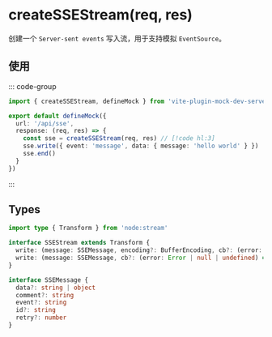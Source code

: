 # createSSEStream(req, res)

创建一个 `Server-sent events` 写入流，用于支持模拟 `EventSource`。

## 使用

::: code-group

``` ts [*.mock.ts]
import { createSSEStream, defineMock } from 'vite-plugin-mock-dev-server'

export default defineMock({
  url: '/api/sse',
  response: (req, res) => {
    const sse = createSSEStream(req, res) // [!code hl:3]
    sse.write({ event: 'message', data: { message: 'hello world' } })
    sse.end()
  }
})
```

:::

## Types

```ts
import type { Transform } from 'node:stream'

interface SSEStream extends Transform {
  write: (message: SSEMessage, encoding?: BufferEncoding, cb?: (error: Error | null | undefined) => void) => boolean
  write: (message: SSEMessage, cb?: (error: Error | null | undefined) => void) => boolean
}

interface SSEMessage {
  data?: string | object
  comment?: string
  event?: string
  id?: string
  retry?: number
}
```
